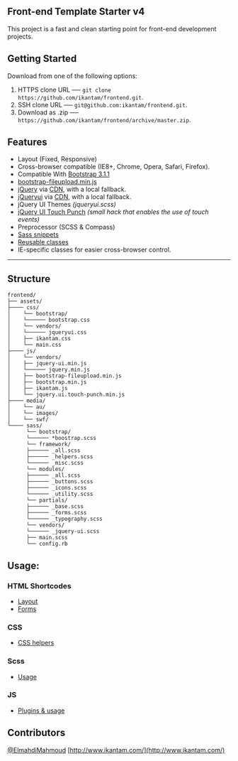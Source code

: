 Front-end Template Starter v4
---

This project is a fast and clean starting point for front-end development projects.

## Getting Started
Download from one of the following options:

1. HTTPS clone URL ──  `git clone https://github.com/ikantam/frontend.git`.
2. SSH clone URL  ──   `git@github.com:ikantam/frontend.git`.
3. Download as .zip ── `https://github.com/ikantam/frontend/archive/master.zip`.


## Features

- Layout (Fixed, Responsive)
- Cross-browser compatible (IE8+, Chrome, Opera, Safari, Firefox).
- Compatible With [Bootstrap 3.1.1](http://getbootstrap.com/)
- [bootstrap-fileupload.min.js](http://jasny.github.io/bootstrap/javascript/#fileinput)
- [jQuery](http://jquery.com/) via [CDN](http://code.jquery.com/jquery.min.js), with a local fallback.
- [jQueryui](http://jqueryui.com/) via [CDN](http://code.jquery.com/ui/1.10.4/jquery-ui.min.js), with a local fallback.
- jQuery UI Themes *(jqueryui.scss)*
- [jQuery UI Touch Punch](http://touchpunch.furf.com/) *(small hack that enables the use of touch events)*
- Preprocessor (SCSS & Compass)
- [Sass snippets](doc/scss-snippets.md)
- [Reusable classes](doc/helper-classes.md)
- IE-specific classes for easier cross-browser control.

---


## Structure

```
frontend/
├── assets/
├──── css/
│    └── bootstrap/
│    └────── bootstrap.css
│    └── vendors/
│    └────── jqueryui.css
│    ├── ikantam.css
│    └── main.css
├──── js/
│    └── vendors/
│    ├── jquery-ui.min.js
│    └────── jquery.min.js
│    ├── bootstrap-fileupload.min.js
│    ├── bootstrap.min.js
│    ├── ikantam.js
│    └── jquery.ui.touch-punch.min.js
├──── media/
│    └── au/
│    └── images/
│    └── swf/
└──── sass/
      └── bootstrap/
      └────── *boostrap.scss
      └── framework/
      ├────── _all.scss
      ├────── _helpers.scss
      └────── _misc.scss
      └── modules/
      ├────── _all.scss
      ├────── _buttons.scss
      ├────── _icons.scss
      └────── _utility.scss
      └── partials/
      ├────── _base.scss
      ├────── _forms.scss
      └────── _typography.scss
      └── vendors/
      └────── _jquery-ui.scss
      ├── main.scss
      └── config.rb
```

## Usage:

### HTML Shortcodes
* [Layout](doc/layout.md)
* [Forms](doc/forms.md)

### CSS
* [CSS helpers](doc/helper-classes.md)

### Scss 
* [Usage](doc/scss-snippets.md)

### JS
* [Plugins & usage](doc/plugins.md)


## Contributors

[@ElmahdiMahmoud](https://twitter.com/ElmahdiMahmoud)
[http://www.ikantam.com/](http://www.ikantam.com/)